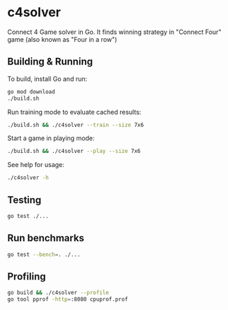 # c4solver
Connect 4 Game solver in Go. It finds winning strategy in "Connect Four" game (also known as "Four in a row")

## Building & Running
To build, install Go and run:
```bash
go mod download
./build.sh
```

Run training mode to evaluate cached results:
```bash
./build.sh && ./c4solver --train --size 7x6
```

Start a game in playing mode:
```bash
./build.sh && ./c4solver --play --size 7x6
```

See help for usage:
```bash
./c4solver -h
```

## Testing
```bash
go test ./...
```

## Run benchmarks
```bash
go test --bench=. ./...
```

## Profiling
```bash
go build && ./c4solver --profile
go tool pprof -http=:8080 cpuprof.prof
```
